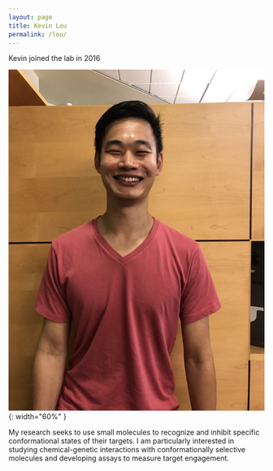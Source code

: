 ```yaml
---
layout: page
title: Kevin Lou
permalink: /lou/
---
```

Kevin joined the lab in 2016

![Kevin Lou pic](../img/kevin.jpg){: width="60%" }

My research seeks to use small molecules to recognize and inhibit specific conformational states of their targets. I am particularly interested in studying chemical-genetic interactions with conformationally selective molecules and developing assays to measure target engagement.
